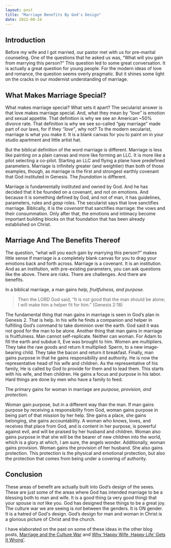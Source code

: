 ```yaml
---
layout: post
title: "Marriage Benefits By God's Design"
date: 2022-08-24
---
```


## Introduction

Before my wife and I got married, our pastor met with us for pre-marital counseling. One of the questions that he asked us was, “What will you gain from marrying this person?” This question led to some great conversation. It is actually a great question for young people. For the modern ideas of love and romance, the question seems overly pragmatic. But it shines some light on the cracks in our modernist understanding of marriage.

## What Makes Marriage Special?

What makes marriage special? What sets it apart? The secularist answer is that love makes marriage special. And, what they mean by *“love”* is emotion and sexual appetite. That definition is why we see an American ~50% divorce rate. That definition is why we see so-called “gay marriage” made part of our laws, for if they *“love”*, why not? To the modern secularist, marriage is what you make it. It is a blank canvas for you to paint on in your studio apartment and little artist hat. 

But the biblical definition of the word marriage is different. Marriage is less like painting on a plain canvas and more like forming an LLC. It is more like a pilot selecting a co-pilot. Starting an LLC and flying a plane have predefined parameters. Marriage is infinitely greater (and weightier) than both of those examples, though, as marriage is the first and strongest earthly covenant that God instituted in Genesis. The *foundation* is different. 

Marriage is fundamentally instituted and owned by God. And he has decided that it be founded on a covenant, and not on emotions. And because it is something defined by God, and not of man, it has guidelines, parameters, rules and *gasp* roles. The secularist says that love sanctifies marriage. Biblically, it is the *covenant* that sanctifies marriage: the vows and their consummation. Only after that, the emotions and intimacy become important building blocks on that foundation that has been already established on Christ. 

## Marriage And The Benefits Thereof

The question, “what will you each gain by marrying this person?” makes little sense if marriage is a completely blank canvas for you to drag your emotions back and forth across. Marriage is a covenant. It is an institution. And as an institution, with pre-existing parameters, you can ask questions like the above. There are risks. There are challenges. And there are benefits. 

In a biblical marriage, a man gains *help, fruitfulness, and purpose.* 

> Then the LORD God said, “It is not good that the man should be alone; I will make him a helper fit for him.” (Genesis 2:18)

The fundamental thing that man gains in marriage is seen in God’s plan in Genesis 2. That is help. In his wife he finds a companion and helper in fulfilling God’s command to take dominion over the earth. God said it was not good for the man to be alone. Another thing that man gains in marriage is fruitfulness. Man cannot self-replicate. Neither can woman. For Adam to fill the earth and subdue it, Eve was brought to him. Women are multipliers. They take the raw goods and return it multiplied: Sperm, to a new image-bearing child. They take the bacon and return it breakfast. Finally, man gains purpose in that he gains responsibility and authority. He is now the representative head of his wife and children. As the representative of his family, He is called by God to provide for them and to lead them. This starts with his wife, and then children. He gains a focus and purpose in his labor. Hard things are done by men who have a family to feed. 

The primary gains for woman in marriage are *purpose, provision, and protection.*

Woman gain purpose, but in a different way than the man. If man gains purpose by receiving a responsibility from God, woman gains purpose in being part of that mission by her help. She gains a place, she gains belonging, she gains accountability. A woman who knows, loves, and receives that place from God, and is content in her purpose, is powerful against evil, and will be praised by her husband and children. Woman also gains purpose in that she will be the bearer of new children into the world, which is a glory at which, I am sure, the angels wonder. Additionally, woman gains provision. Woman gains the provision of her husband. She also gains protection. This protection is the physical and emotional protection, but also the protection that comes from being under a covering of authority. 

## Conclusion 

These areas of benefit are actually built into God’s design of the sexes. These are just some of the areas where God has intended marriage to be a blessing both to man and wife. It is a good thing (a very good thing) that your spouse is *not* like you. God has designed these things to be a great joy. The culture war we are seeing is *not* between the genders. It is ON gender. It is a hatred of God's design. God’s design for man and woman in Christ is a glorious picture of Christ and the church. 

I have elaborated on the past on some of these ideas in the other blog posts, [Marriage and the Culture War](https://codyilardo.com/blog/2021/09/21/marriage-and-culture-war) and [Why ‘Happy Wife, Happy Life’ Gets It Wrong’](https://codyilardo.com/blog/2021/11/02/why-happy-wife-wrong). 

